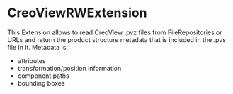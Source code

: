 # CreoViewRWExtension #

This Extension allows to read CreoView .pvz files from FileRepositories or URLs and return the product structure metadata that is included in the .pvs file in it. Metadata is:
- attributes
- transformation/position information
- component paths
- bounding boxes

